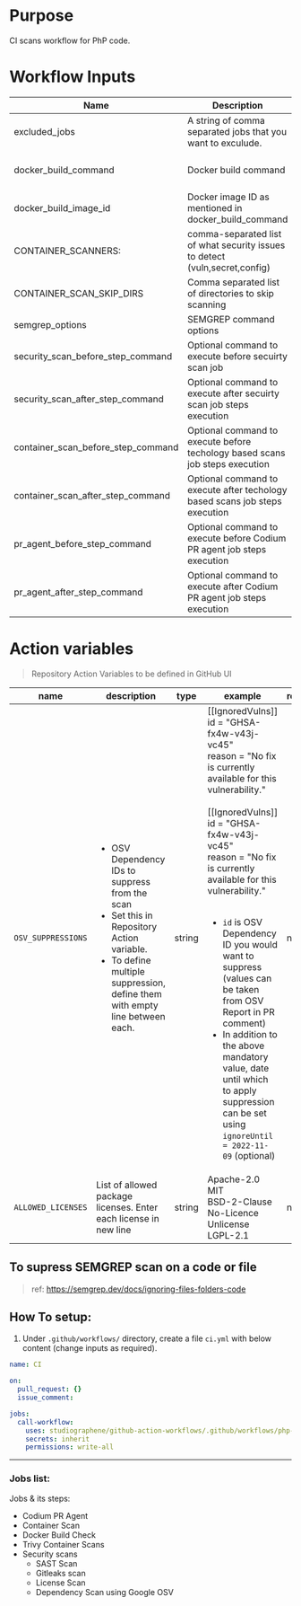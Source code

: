# Purpose

CI scans workflow for PhP code.

# Workflow Inputs

| Name                               | Description                                                                  | Required | Default                          |
| ---------------------------------- | ---------------------------------------------------------------------------- | -------- | -------------------------------- |
| excluded_jobs                      | A string of comma separated jobs that you want to exculude.                  | no       |                                  |
| docker_build_command               | Docker build command                                                         | no       | `docker build -t local:latest .` |
| docker_build_image_id              | Docker image ID as mentioned in docker_build_command                         | no       | `local:latest`                   |
| CONTAINER_SCANNERS:                | comma-separated list of what security issues to detect (vuln,secret,config)  | no       | `vuln`                           |
| CONTAINER_SCAN_SKIP_DIRS           | Comma separated list of directories to skip scanning                         | no       |                                  |
| semgrep_options                    | SEMGREP command options                                                      | no       |                                  |
| security_scan_before_step_command  | Optional command to execute before secuirty scan job                         | no       |                                  |
| security_scan_after_step_command   | Optional command to execute after secuirty scan job steps execution          | no       |                                  |
| container_scan_before_step_command | Optional command to execute before techology based scans job steps execution | no       |                                  |
| container_scan_after_step_command  | Optional command to execute after techology based scans job steps execution  | no       |                                  |
| pr_agent_before_step_command       | Optional command to execute before Codium PR agent job steps execution       | no       |                                  |
| pr_agent_after_step_command        | Optional command to execute after Codium PR agent job steps execution        | no       |                                  |

# Action variables

> Repository Action Variables to be defined in GitHub UI

| name | description | type | example | required |
| --- | --- | --- | --- | --- |
| `OSV_SUPPRESSIONS` | <ul><li>OSV Dependency IDs to suppress from the scan</li><li>Set this in Repository Action variable.</li><li>To define multiple suppression, define them with empty line between each.</ul> | string |[[IgnoredVulns]]<br>id = "GHSA-fx4w-v43j-vc45"<br>reason = "No fix is currently available for this vulnerability."<br><br>[[IgnoredVulns]]<br>id = "GHSA-fx4w-v43j-vc45"<br>reason = "No fix is currently available for this vulnerability."<br><br><ul><li>`id` is OSV Dependency ID you would want to suppress (values can be taken from OSV Report in PR comment)</li><li>In addition to the above mandatory value, date until which to apply suppression can be set using `ignoreUntil = 2022-11-09` (optional)</li></ul>| no |
| `ALLOWED_LICENSES` | List of allowed package licenses. Enter each license in new line | string | Apache-2.0<br>MIT<br>BSD-2-Clause<br>No-Licence<br>Unlicense<br>LGPL-2.1 | no |

## To supress SEMGREP scan on a code or file

>ref: https://semgrep.dev/docs/ignoring-files-folders-code

## How To setup:

1. Under `.github/workflows/` directory, create a file `ci.yml` with below content (change inputs as required).

```yaml
name: CI

on:
  pull_request: {}
  issue_comment:

jobs:
  call-workflow:
    uses: studiographene/github-action-workflows/.github/workflows/php-ci.yml@master # if you want alternatively pin to tag version version
    secrets: inherit
    permissions: write-all
```

---

### Jobs list:

Jobs & its steps:

- Codium PR Agent
- Container Scan
 - Docker Build Check
 - Trivy Container Scans
- Security scans
  - SAST Scan
  - Gitleaks scan
  - License Scan
  - Dependency Scan using Google OSV

